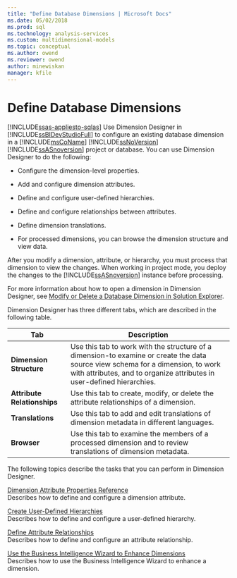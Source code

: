 ```yaml
---
title: "Define Database Dimensions | Microsoft Docs"
ms.date: 05/02/2018
ms.prod: sql
ms.technology: analysis-services
ms.custom: multidimensional-models
ms.topic: conceptual
ms.author: owend
ms.reviewer: owend
author: minewiskan
manager: kfile
---
```

# Define Database Dimensions
[!INCLUDE[ssas-appliesto-sqlas](../includes/ssas-appliesto-sqlas.md)]
  Use Dimension Designer in [!INCLUDE[ssBIDevStudioFull](../includes/ssbidevstudiofull-md.md)] to configure an existing database dimension in a [!INCLUDE[msCoName](../includes/msconame-md.md)] [!INCLUDE[ssNoVersion](../includes/ssnoversion-md.md)] [!INCLUDE[ssASnoversion](../includes/ssasnoversion-md.md)] project or database. You can use Dimension Designer to do the following:  
  
-   Configure the dimension-level properties.  
  
-   Add and configure dimension attributes.  
  
-   Define and configure user-defined hierarchies.  
  
-   Define and configure relationships between attributes.  
  
-   Define dimension translations.  
  
-   For processed dimensions, you can browse the dimension structure and view data.  
  
 After you modify a dimension, attribute, or hierarchy, you must process that dimension to view the changes. When working in project mode, you deploy the changes to the [!INCLUDE[ssASnoversion](../includes/ssasnoversion-md.md)] instance before processing.  
  
 For more information about how to open a dimension in Dimension Designer, see [Modify or Delete a Database Dimension in Solution Explorer](../../analysis-services/multidimensional-models/database-dimensions-modify-or-delete-a-database-dimension-in-solution-explorer.md).  
  
 Dimension Designer has three different tabs, which are described in the following table.  
  
|Tab|Description|  
|---------|-----------------|  
|**Dimension Structure**|Use this tab to work with the structure of a dimension-to examine or create the data source view schema for a dimension, to work with attributes, and to organize attributes in user-defined hierarchies.|  
|**Attribute Relationships**|Use this tab to create, modify, or delete the attribute relationships of a dimension.|  
|**Translations**|Use this tab to add and edit translations of dimension metadata in different languages.|  
|**Browser**|Use this tab to examine the members of a processed dimension and to review translations of dimension metadata.|  
  
 The following topics describe the tasks that you can perform in Dimension Designer.  
  
 [Dimension Attribute Properties Reference](../../analysis-services/multidimensional-models/dimension-attribute-properties-reference.md)  
 Describes how to define and configure a dimension attribute.  
  
 [Create User-Defined Hierarchies](../../analysis-services/multidimensional-models/user-defined-hierarchies-create.md)  
 Describes how to define and configure a user-defined hierarchy.  
  
 [Define Attribute Relationships](../../analysis-services/multidimensional-models/attribute-relationships-define.md)  
 Describes how to define and configure an attribute relationship.  
  
 [Use the Business Intelligence Wizard to Enhance Dimensions](https://msdn.microsoft.com/library/12d995d1-75ca-4890-bf4b-a2656910b8d0)  
 Describes how to use the Business Intelligence Wizard to enhance a dimension.  
  
  
